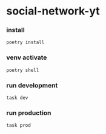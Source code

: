# social-network-yt

### install
```
poetry install
```

### venv activate
```
poetry shell
```

### run development
```
task dev
```

### run production
```
task prod
```
